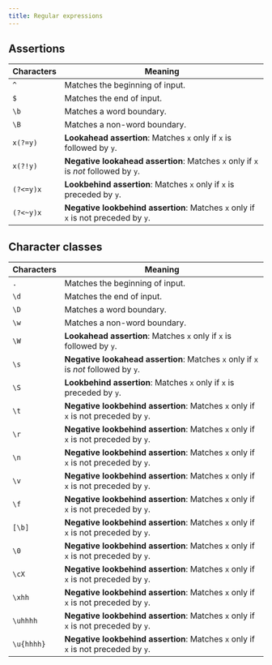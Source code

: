 ```yaml
---
title: Regular expressions
---
```


<script context="module">
  export function load() {
    return {
      stuff: {
        title: 'Regular expressions'
      }
    };
  }
</script>

## Assertions

| Characters | Meaning                                                                             |
| ---------- | ----------------------------------------------------------------------------------- |
| `^`        | Matches the beginning of input.                                                     |
| `$`        | Matches the end of input.                                                           |
| `\b`       | Matches a word boundary.                                                            |
| `\B`       | Matches a non-word boundary.                                                        |
| `x(?=y)`   | **Lookahead assertion**: Matches `x` only if `x` is followed by `y`.                |
| `x(?!y)`   | **Negative lookahead assertion**: Matches `x` only if `x` is _not_ followed by `y`. |
| `(?<=y)x`  | **Lookbehind assertion**: Matches `x` only if `x` is preceded by `y`.               |
| `(?<~y)x`  | **Negative lookbehind assertion**: Matches `x` only if `x` is not preceded by `y`.  |

## Character classes

| Characters | Meaning                                                                             |
| ---------- | ----------------------------------------------------------------------------------- |
| `.`        | Matches the beginning of input.                                                     |
| `\d`       | Matches the end of input.                                                           |
| `\D`       | Matches a word boundary.                                                            |
| `\w`       | Matches a non-word boundary.                                                        |
| `\W`       | **Lookahead assertion**: Matches `x` only if `x` is followed by `y`.                |
| `\s`       | **Negative lookahead assertion**: Matches `x` only if `x` is _not_ followed by `y`. |
| `\S`       | **Lookbehind assertion**: Matches `x` only if `x` is preceded by `y`.               |
| `\t`       | **Negative lookbehind assertion**: Matches `x` only if `x` is not preceded by `y`.  |
| `\r`       | **Negative lookbehind assertion**: Matches `x` only if `x` is not preceded by `y`.  |
| `\n`       | **Negative lookbehind assertion**: Matches `x` only if `x` is not preceded by `y`.  |
| `\v`       | **Negative lookbehind assertion**: Matches `x` only if `x` is not preceded by `y`.  |
| `\f`       | **Negative lookbehind assertion**: Matches `x` only if `x` is not preceded by `y`.  |
| `[\b]`     | **Negative lookbehind assertion**: Matches `x` only if `x` is not preceded by `y`.  |
| `\0`       | **Negative lookbehind assertion**: Matches `x` only if `x` is not preceded by `y`.  |
| `\cX`      | **Negative lookbehind assertion**: Matches `x` only if `x` is not preceded by `y`.  |
| `\xhh`     | **Negative lookbehind assertion**: Matches `x` only if `x` is not preceded by `y`.  |
| `\uhhhh`   | **Negative lookbehind assertion**: Matches `x` only if `x` is not preceded by `y`.  |
| `\u{hhhh}` | **Negative lookbehind assertion**: Matches `x` only if `x` is not preceded by `y`.  |
